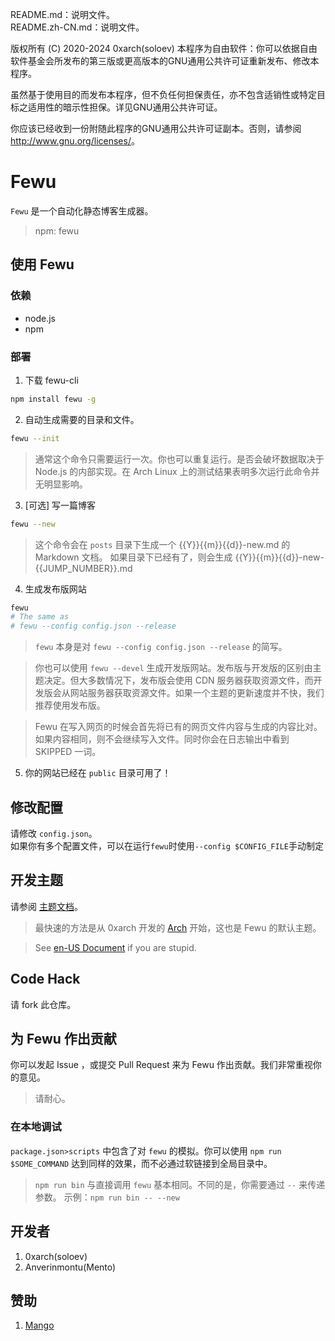 README.md：说明文件。  
README.zh-CN.md：说明文件。

版权所有 (C) 2020-2024 0xarch(soloev) 
本程序为自由软件：你可以依据自由软件基金会所发布的第三版或更高版本的GNU通用公共许可证重新发布、修改本程序。

虽然基于使用目的而发布本程序，但不负任何担保责任，亦不包含适销性或特定目标之适用性的暗示性担保。详见GNU通用公共许可证。

你应该已经收到一份附随此程序的GNU通用公共许可证副本。否则，请参阅 <http://www.gnu.org/licenses/>。

# Fewu

`Fewu` 是一个自动化静态博客生成器。
> npm: fewu

## 使用 Fewu

### 依赖
* node.js
* npm

### 部署

1. 下载 fewu-cli
```sh
npm install fewu -g
```

2. 自动生成需要的目录和文件。
```sh
fewu --init
```
> 通常这个命令只需要运行一次。你也可以重复运行。是否会破坏数据取决于 Node.js 的内部实现。在 Arch Linux 上的测试结果表明多次运行此命令并无明显影响。

3. [可选] 写一篇博客
```sh
fewu --new
```
> 这个命令会在 `posts` 目录下生成一个 {{Y}}{{m}}{{d}}-new.md 的 Markdown 文档。
> 如果目录下已经有了，则会生成 {{Y}}{{m}}{{d}}-new-{{JUMP_NUMBER}}.md

4. 生成发布版网站
```sh
fewu
# The same as
# fewu --config config.json --release
```
> `fewu` 本身是对 `fewu --config config.json --release` 的简写。

> 你也可以使用 `fewu --devel` 生成开发版网站。发布版与开发版的区别由主题决定。但大多数情况下，发布版会使用 CDN 服务器获取资源文件，而开发版会从网站服务器获取资源文件。如果一个主题的更新速度并不快，我们推荐使用发布版。

> Fewu 在写入网页的时候会首先将已有的网页文件内容与生成的内容比对。如果内容相同，则不会继续写入文件。同时你会在日志输出中看到 SKIPPED 一词。

5. 你的网站已经在 `public` 目录可用了！

## 修改配置
请修改 `config.json`。  
如果你有多个配置文件，可以在运行`fewu`时使用`--config $CONFIG_FILE`手动制定

## 开发主题

请参阅 [主题文档](/_doc/Theme.md)。

> 最快速的方法是从 0xarch 开发的 [Arch](//github.com/0xarch/fewu-theme-arch) 开始，这也是 Fewu 的默认主题。

> See [en-US Document](/_doc/Theme.en-US.md) if you are stupid.

## Code Hack

请 fork 此仓库。

## 为 Fewu 作出贡献

你可以发起 Issue ，或提交 Pull Request 来为 Fewu 作出贡献。我们非常重视你的意见。
> 请耐心。

### 在本地调试

`package.json>scripts` 中包含了对 `fewu` 的模拟。你可以使用 `npm run $SOME_COMMAND` 达到同样的效果，而不必通过软链接到全局目录中。
> `npm run bin` 与直接调用 `fewu` 基本相同。不同的是，你需要通过 `--` 来传递参数。 示例：`npm run bin -- --new`

## 开发者

1. 0xarch(soloev)
2. Anverinmontu(Mento)

## 赞助

1. [Mango](https://github.com/EvanHsieh0415)